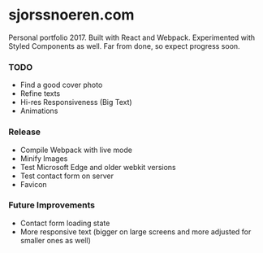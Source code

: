 # sjorssnoeren.com

Personal portfolio 2017. Built with React and Webpack. Experimented with Styled Components as well. Far from done, so expect progress soon.

### TODO

* Find a good cover photo
* Refine texts
* Hi-res Responsiveness (Big Text)
* Animations

### Release

* Compile Webpack with live mode
* Minify Images
* Test Microsoft Edge and older webkit versions
* Test contact form on server
* Favicon

### Future Improvements

* Contact form loading state
* More responsive text (bigger on large screens and more adjusted for smaller ones as well)

